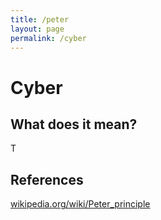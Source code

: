 ```yaml
---
title: /peter
layout: page
permalink: /cyber
---
```


# Cyber


## What does it mean?

T
## References
[wikipedia.org/wiki/Peter_principle](https://wikipedia.org/wiki/Peter_principle)
